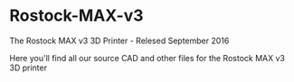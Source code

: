 # Rostock-MAX-v3
The Rostock MAX v3 3D Printer - Relesed September 2016

Here you'll find all our source CAD and other files for the Rostock MAX v3 3D printer
